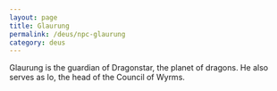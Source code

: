 ```yaml
---
layout: page
title: Glaurung
permalink: /deus/npc-glaurung
category: deus
---
```

Glaurung is the guardian of Dragonstar, the planet of dragons. He also serves as Io, the head of the Council of Wyrms.
